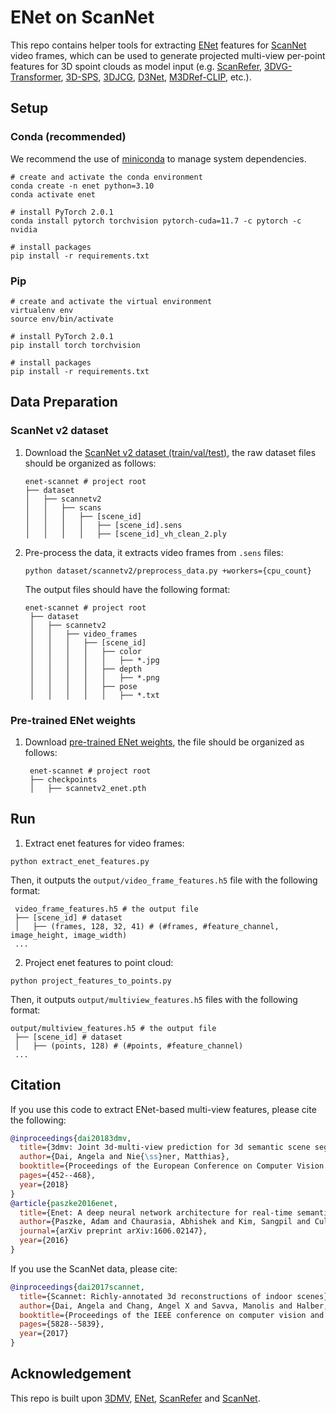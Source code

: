 # ENet on ScanNet
This repo contains helper tools for extracting [ENet](https://vitalab.github.io/article/2019/05/06/ENet.html) features for [ScanNet](http://www.scan-net.org/) video frames, which can be used to generate projected multi-view per-point features for 3D spoint clouds as model input (e.g. [ScanRefer](https://github.com/daveredrum/ScanRefer), [3DVG-Transformer](https://github.com/zlccccc/3DVG-Transformer), [3D-SPS](https://github.com/fjhzhixi/3D-SPS), [3DJCG](https://github.com/zlccccc/3DVL_Codebase), [D3Net](https://github.com/daveredrum/D3Net), [M3DRef-CLIP](https://github.com/3dlg-hcvc/M3DRef-CLIP), etc.).

## Setup
### Conda (recommended)
We recommend the use of [miniconda](https://docs.conda.io/en/latest/miniconda.html) to manage system dependencies.

```shell
# create and activate the conda environment
conda create -n enet python=3.10
conda activate enet

# install PyTorch 2.0.1
conda install pytorch torchvision pytorch-cuda=11.7 -c pytorch -c nvidia

# install packages
pip install -r requirements.txt
```

### Pip
```shell
# create and activate the virtual environment
virtualenv env
source env/bin/activate

# install PyTorch 2.0.1
pip install torch torchvision

# install packages
pip install -r requirements.txt
```

## Data Preparation
### ScanNet v2 dataset
1. Download the [ScanNet v2 dataset (train/val/test)](http://www.scan-net.org/), the raw dataset files should be organized as follows:
    ```shell
    enet-scannet # project root
    ├── dataset
    │   ├── scannetv2
    │   │   ├── scans
    │   │   │   ├── [scene_id]
    │   │   │   │   ├── [scene_id].sens
    │   │   │   │   ├── [scene_id]_vh_clean_2.ply
    ```
2. Pre-process the data, it extracts video frames from `.sens` files:
   ```shell
   python dataset/scannetv2/preprocess_data.py +workers={cpu_count}
   ```
   The output files should have the following format:
   ```shell
   enet-scannet # project root
    ├── dataset
    │   ├── scannetv2
    │   │   ├── video_frames
    │   │   │   ├── [scene_id]
    │   │   │   │   ├── color
    │   │   │   │   │   ├── *.jpg
    │   │   │   │   ├── depth
    │   │   │   │   │   ├── *.png
    │   │   │   │   ├── pose
    │   │   │   │   │   ├── *.txt
   ```

### Pre-trained ENet weights
1. Download [pre-trained ENet weights](http://kaldir.vc.in.tum.de/ScanRefer/scannetv2_enet.pth), the file should be organized as follows:
   ```shell
    enet-scannet # project root
    ├── checkpoints
    │   ├── scannetv2_enet.pth
    ```

## Run
1. Extract enet features for video frames:
```shell
python extract_enet_features.py
```
Then, it outputs the `output/video_frame_features.h5` file with the following format:
```shell
 video_frame_features.h5 # the output file
 ├── [scene_id] # dataset
 │   ├── (frames, 128, 32, 41) # (#frames, #feature_channel, image_height, image_width)
 ...
```

2. Project enet features to point cloud:
```shell
python project_features_to_points.py
```
Then, it outputs `output/multiview_features.h5` files with the following format:
```shell
output/multiview_features.h5 # the output file
 ├── [scene_id] # dataset
 │   ├── (points, 128) # (#points, #feature_channel)
 ...
```

## Citation
If you use this code to extract ENet-based multi-view features, please cite the following:
```bibtex
@inproceedings{dai20183dmv,
  title={3dmv: Joint 3d-multi-view prediction for 3d semantic scene segmentation},
  author={Dai, Angela and Nie{\ss}ner, Matthias},
  booktitle={Proceedings of the European Conference on Computer Vision (ECCV)},
  pages={452--468},
  year={2018}
}
@article{paszke2016enet,
  title={Enet: A deep neural network architecture for real-time semantic segmentation},
  author={Paszke, Adam and Chaurasia, Abhishek and Kim, Sangpil and Culurciello, Eugenio},
  journal={arXiv preprint arXiv:1606.02147},
  year={2016}
}
```
If you use the ScanNet data, please cite:
```bibtex
@inproceedings{dai2017scannet,
  title={Scannet: Richly-annotated 3d reconstructions of indoor scenes},
  author={Dai, Angela and Chang, Angel X and Savva, Manolis and Halber, Maciej and Funkhouser, Thomas and Nie{\ss}ner, Matthias},
  booktitle={Proceedings of the IEEE conference on computer vision and pattern recognition},
  pages={5828--5839},
  year={2017}
}
```

## Acknowledgement
This repo is built upon [3DMV](https://github.com/angeladai/3DMV), [ENet](https://vitalab.github.io/article/2019/05/06/ENet.html), [ScanRefer](https://github.com/daveredrum/ScanRefer) and [ScanNet](https://github.com/ScanNet/ScanNet).
